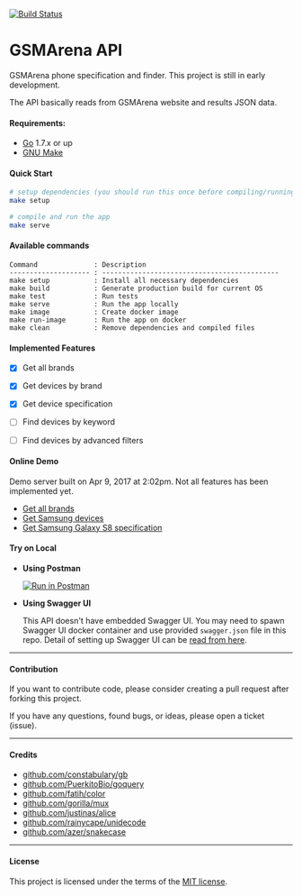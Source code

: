 [![Build Status](https://travis-ci.org/husniadil/gsm.svg?branch=master)](https://travis-ci.org/husniadil/gsm)

# GSMArena API

GSMArena phone specification and finder.
This project is still in early development.

The API basically reads from GSMArena website and results JSON data. 

#### Requirements:

- [Go](https://golang.org/) 1.7.x or up
- [GNU Make](https://www.gnu.org/software/make/)


#### Quick Start
```bash
# setup dependencies (you should run this once before compiling/running the app)
make setup

# compile and run the app
make serve
```


#### Available commands

```
Command              : Description
-------------------- : --------------------------------------------
make setup           : Install all necessary dependencies
make build           : Generate production build for current OS
make test            : Run tests
make serve           : Run the app locally
make image           : Create docker image
make run-image       : Run the app on docker
make clean           : Remove dependencies and compiled files
```


#### Implemented Features
- [x] Get all brands
- [x] Get devices by brand
- [x] Get device specification
- [ ] Find devices by keyword
- [ ] Find devices by advanced filters


#### Online Demo
Demo server built on Apr 9, 2017 at 2:02pm. Not all features has been implemented yet.
- [Get all brands](https://gsmarena-ciaqxkwrcz.now.sh/brands)
- [Get Samsung devices](https://gsmarena-ciaqxkwrcz.now.sh/devices/samsung-phones-9)
- [Get Samsung Galaxy S8 specification](https://gsmarena-ciaqxkwrcz.now.sh/specs/samsung_galaxy_s8-8161)


#### Try on Local
* **Using Postman**

  [![Run in Postman](https://run.pstmn.io/button.svg)](https://app.getpostman.com/run-collection/555bfc6fbe025e73641e)

* **Using Swagger UI**

  This API doesn't have embedded Swagger UI. You may need to spawn Swagger UI docker container and use provided `swagger.json` file in this repo.
Detail of setting up Swagger UI can be [read from here](https://github.com/swagger-api/swagger-ui).

---


#### Contribution
If you want to contribute code, please consider creating a pull request after forking this project.

If you have any questions, found bugs, or ideas, please open a ticket (issue).


---


#### Credits
- [github.com/constabulary/gb](github.com/constabulary/gb)
- [github.com/PuerkitoBio/goquery](github.com/PuerkitoBio/goquery)
- [github.com/fatih/color](github.com/fatih/color)
- [github.com/gorilla/mux](github.com/gorilla/mux)
- [github.com/justinas/alice](github.com/justinas/alice)
- [github.com/rainycape/unidecode](github.com/rainycape/unidecode)
- [github.com/azer/snakecase](github.com/azer/snakecase)


---


#### License

This project is licensed under the terms of the [MIT license](https://husniadil.mit-license.org/).
